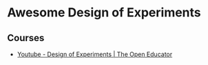 # Awesome Design of Experiments

## Courses
* [Youtube - Design of Experiments | The Open Educator](https://www.youtube.com/playlist?list=PLW-oQRxLODMcYEFXP4eg5EXBl-0hsTSe1)
